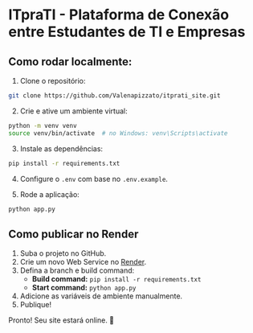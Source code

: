 # ITpraTI - Plataforma de Conexão entre Estudantes de TI e Empresas

## Como rodar localmente:

1. Clone o repositório:
```bash
git clone https://github.com/Valenapizzato/itprati_site.git
```

2. Crie e ative um ambiente virtual:
```bash
python -m venv venv
source venv/bin/activate  # no Windows: venv\Scripts\activate
```

3. Instale as dependências:
```bash
pip install -r requirements.txt
```

4. Configure o `.env` com base no `.env.example`.

5. Rode a aplicação:
```bash
python app.py
```

## Como publicar no Render

1. Suba o projeto no GitHub.
2. Crie um novo Web Service no [Render](https://render.com).
3. Defina a branch e build command:
   - **Build command:** `pip install -r requirements.txt`
   - **Start command:** `python app.py`
4. Adicione as variáveis de ambiente manualmente.
5. Publique!

Pronto! Seu site estará online. 🚀